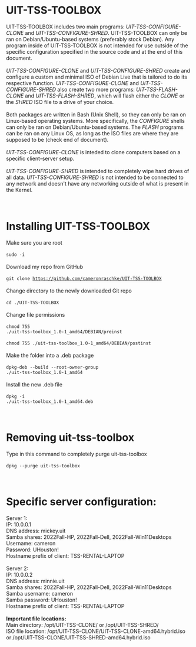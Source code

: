 # UIT-TSS-TOOLBOX
UIT-TSS-TOOLBOX includes two main programs: _UIT-TSS-CONFIGURE-CLONE_ and _UIT-TSS-CONFIGURE-SHRED_. UIT-TSS-TOOLBOX can only be ran on Debian/Ubuntu-based systems (preferably stock Debian). Any program inside of UIT-TSS-TOOLBOX is not intended for use outside of the specific configuration specified in the source code and at the end of this document.
<br />
<br />
_UIT-TSS-CONFIGURE-CLONE_ and _UIT-TSS-CONFIGURE-SHRED_ create and configure a custom and minimal ISO of Debian Live that is tailored to do its respective function. _UIT-TSS-CONFIGURE-CLONE_ and _UIT-TSS-CONFIGURE-SHRED_ also create two more programs: _UIT-TSS-FLASH-CLONE_ and _UIT-TSS-FLASH-SHRED_, which will flash either the _CLONE_ or the _SHRED_ ISO file to a drive of your choice.
<br />
<br />
Both packages are written in Bash (Unix Shell), so they can only be ran on Linux-based operating systems. More specifically, the _CONFIGURE_ shells can only be ran on Debian/Ubuntu-based systems. The _FLASH_ programs can be ran on any Linux OS, as long as the ISO files are where they are supposed to be (check end of document).
<br />
<br />
_UIT-TSS-CONFIGURE-CLONE_ is inteded to clone computers based on a specific client-server setup.
<br />
<br />
_UIT-TSS-CONFIGURE-SHRED_ is intended to completely wipe hard drives of all data. _UIT-TSS-CONFIGURE-SHRED_ is not intended to be connected to any network and doesn't have any networking outside of what is present in the Kernel.
<br />
<br />
<br />
# Installing UIT-TSS-TOOLBOX
Make sure you are root
<br />
<br />
<code>sudo -i</code>
<br />
<br />
Download my repo from GitHub
<br />
<br />
<code>git clone https://github.com/cameronraschke/UIT-TSS-TOOLBOX</code>
<br />
<br />
Change directory to the newly downloaded Git repo
<br />
<br />
<code>cd ./UIT-TSS-TOOLBOX</code>
<br />
<br />
Change file permissions
<br />
<br />
<code>chmod 755 ./uit-tss-toolbox_1.0-1_amd64/DEBIAN/preinst</code>
<br />
<br />
<code>chmod 755 ./uit-tss-toolbox_1.0-1_amd64/DEBIAN/postinst</code>
<br />
<br />
Make the folder into a .deb package
<br />
<br />
<code>dpkg-deb --build --root-owner-group ./uit-tss-toolbox_1.0-1_amd64</code>
<br />
<br />
Install the new .deb file
<br />
<br />
<code>dpkg -i ./uit-tss-toolbox_1.0-1_amd64.deb</code>
<br />
<br />
<br />
# Removing uit-tss-toolbox
Type in this command to completely purge uit-tss-toolbox
<br />
<br />
<code>dpkg --purge uit-tss-toolbox</code>
<br />
<br />
<br />
# Specific server configuration:
Server 1:\
IP: 10.0.0.1\
DNS address: mickey.uit\
Samba shares: 2022Fall-HP, 2022Fall-Dell, 2022Fall-Win11Desktops\
Username: cameron\
Password: UHouston!\
Hostname prefix of client: TSS-RENTAL-LAPTOP\
<br />
Server 2:\
IP: 10.0.0.2\
DNS address: minnie.uit\
Samba shares: 2022Fall-HP, 2022Fall-Dell, 2022Fall-Win11Desktops\
Samba username: cameron\
Samba password: UHouston!\
Hostname prefix of client: TSS-RENTAL-LAPTOP\
<br />
**Important file locations:**\
Main directory: /opt/UIT-TSS-CLONE/ or /opt/UIT-TSS-SHRED/\
ISO file location: /opt/UIT-TSS-CLONE/UIT-TSS-CLONE-amd64.hybrid.iso or /opt/UIT-TSS-CLONE/UIT-TSS-SHRED-amd64.hybrid.iso
